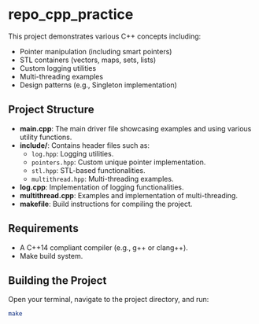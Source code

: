 # repo_cpp_practice

This project demonstrates various C++ concepts including:

- Pointer manipulation (including smart pointers)
- STL containers (vectors, maps, sets, lists)
- Custom logging utilities
- Multi-threading examples
- Design patterns (e.g., Singleton implementation)

## Project Structure

- **main.cpp**: The main driver file showcasing examples and using various utility functions.
- **include/**: Contains header files such as:
  - `log.hpp`: Logging utilities.
  - `pointers.hpp`: Custom unique pointer implementation.
  - `stl.hpp`: STL-based functionalities.
  - `multithread.hpp`: Multi-threading examples.
- **log.cpp**: Implementation of logging functionalities.
- **multithread.cpp**: Examples and implementation of multi-threading.
- **makefile**: Build instructions for compiling the project.

## Requirements

- A C++14 compliant compiler (e.g., g++ or clang++).
- Make build system.

## Building the Project

Open your terminal, navigate to the project directory, and run:

```sh
make
```
